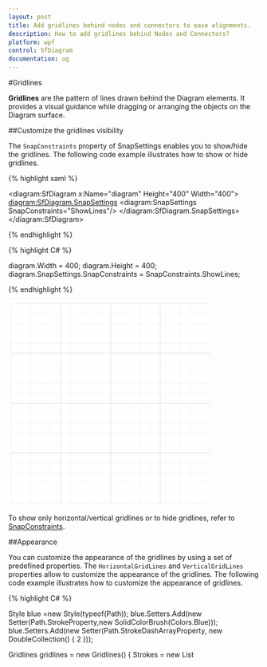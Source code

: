 ```yaml
---
layout: post
title: Add gridlines behind nodes and connectors to ease alignments.
description: How to add gridlines behind Nodes and Connectors?
platform: wpf
control: SfDiagram
documentation: ug
---
```


#Gridlines

**Gridlines** are the pattern of lines drawn behind the Diagram elements. It provides a visual guidance while dragging or arranging the objects on the Diagram surface.

##Customize the gridlines visibility

The `SnapConstraints` property of SnapSettings enables you to show/hide the gridlines. The following code example illustrates how to show or hide gridlines.

{% highlight xaml %}

<diagram:SfDiagram x:Name="diagram" Height="400" Width="400">
  <diagram:SfDiagram.SnapSettings>
    <diagram:SnapSettings SnapConstraints="ShowLines"/>
  </diagram:SfDiagram.SnapSettings>
</diagram:SfDiagram>

{% endhighlight %}

{% highlight C# %}

diagram.Width = 400;
diagram.Height = 400;
diagram.SnapSettings.SnapConstraints = SnapConstraints.ShowLines;

{% endhighlight %}

![](Gridlines_images/Gridlines_img1.jpeg)

To show only horizontal/vertical gridlines or to hide gridlines, refer to [SnapConstraints](/wpf/sfdiagram/Constraints#SnapConstraints "SnapConstraints").

##Appearance

You can customize the appearance of the gridlines by using a set of predefined properties. The `HorizontalGridLines` and `VerticalGridLines` properties allow to customize the appearance of the gridlines. The following code example illustrates how to customize the appearance of gridlines.

{% highlight C# %}

Style blue =new Style(typeof(Path));
blue.Setters.Add(new Setter(Path.StrokeProperty,new SolidColorBrush(Colors.Blue)));
blue.Setters.Add(new Setter(Path.StrokeDashArrayProperty, new DoubleCollection() { 2 })); 

Gridlines gridlines = new Gridlines()
{
	Strokes = new List<Style>() { blue }
};

diagram.SnapSettings.HorizontalGridlines = gridlines;
diagram.SnapSettings.VerticalGridlines = gridlines;

{% endhighlight %}

![](Gridlines_images/Gridlines_img2.jpeg)

###Line Intervals

Thickness and the space between gridlines can be customized by using `LineInterval` property. In the lineInterval collections, values at the odd places are referred as the thickness of lines and the values at the even places are referred as the space between gridlines.

The following code example illustrates how to customize the thickness of lines and the line intervals.

{% highlight C# %}

diagram.Width = 400;
diagram.Height = 400;
diagram.SnapSettings.SnapConstraints = SnapConstraints.ShowLines;

Style blue =new Style(typeof(Path));
blue.Setters.Add(new Setter(Path.StrokeProperty,new SolidColorBrush(Colors.Blue)));
blue.Setters.Add(new Setter(Path.StrokeDashArrayProperty, new DoubleCollection() { 2 })); 

Gridlines gridlines = new Gridlines()
{
	Strokes = new List<Style>() { blue },
	LinesInterval = new List<double>() { 1.25, 14, 0.25, 15, 0.25, 15, 0.25, 15, 0.25, 15 }
};

diagram.SnapSettings.HorizontalGridlines = gridlines;
diagram.SnapSettings.VerticalGridlines = gridlines;

{% endhighlight %}

![](Gridlines_images/Gridlines_img3.jpeg)

#Snapping

##Snap To Lines

This feature allows the Diagram objects to snap to the nearest interaction of gridlines while being dragged or resized. This feature enables easier alignment during layout or design.

Snapping to gridlines can be enabled/disabled with the SnapConstraints property of SnapSettings. The following code example illustrates how to enable/disable the snapping to gridlines.

{% highlight C# %}

diagram.SnapSettings.SnapConstraints = SnapConstraints.SnapToLines;

{% endhighlight %}

To enable/disable snapping to horizontal/vertical lines, refer to **SnapConstraints**

##Snap To Objects

The snap-to-object provides visual cues to assist with aligning and spacing Diagram. A Node can be snapped with its neighboring objects based on certain alignments. Such alignments are visually represented as smart guides.

diagramControl.SnapSettings.SnapToObject determines whether Nodes can be snapped to objects.

Snapping to objects can be enabled by assigning values other than SnapToObject.None to SfDiagram.SnapSettings.SnapToObject.

The following code illustrates how to enable/disable the smart guide.

{% highlight C# %}

diagram.SnapSettings.SnapConstraints = SnapConstraints.All;

diagram.SnapSettings.SnapToObject = SnapToObject.None;

{% endhighlight %}